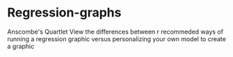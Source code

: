 # Regression-graphs
Anscombe's Quartlet
View the differences between r recommeded ways of running a regression graphic
versus personalizing your own model to create a graphic
